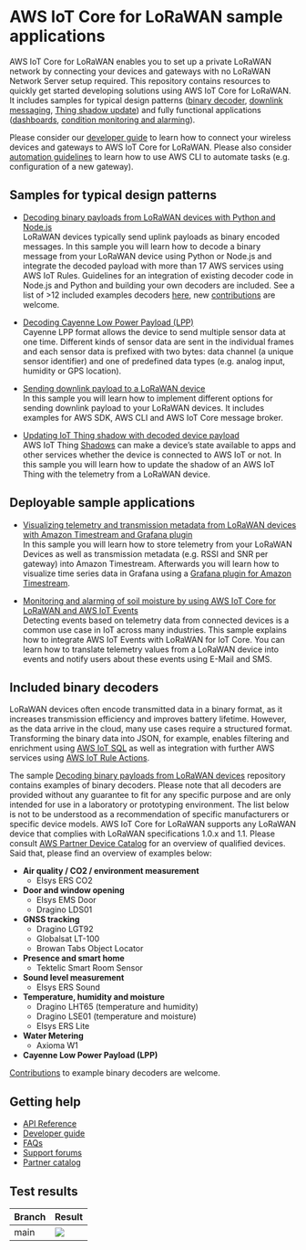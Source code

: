 # AWS IoT Core for LoRaWAN sample applications 

AWS IoT Core for LoRaWAN enables you to set up a private LoRaWAN network by connecting your devices and gateways with no LoRaWAN Network Server setup required. This repository contains resources to quickly get started developing solutions using AWS IoT Core for LoRaWAN. It includes samples for typical design patterns ([binary decoder](transform_binary_payload), [downlink messaging](send_downlink_payload), [Thing shadow update](iotthingshadow)) and fully functional applications ([dashboards](timestream), [condition monitoring and alarming](soilmoisture_alarming)).

Please consider our [developer guide](https://docs.aws.amazon.com/iot/latest/developerguide/connect-iot-lorawan.html) to learn how to connect your wireless devices and gateways to AWS IoT Core for LoRaWAN.  Please also consider [automation guidelines](automation) to learn how to use AWS CLI to automate tasks (e.g. configuration of a new gateway).

## Samples for typical design patterns

- [Decoding binary payloads from LoRaWAN devices with Python and Node.js](transform_binary_payload)  
    LoRaWAN devices typically send uplink payloads as binary encoded messages. In this sample you will learn how to decode a binary message from your LoRaWAN device using Python or Node.js and integrate the decoded payload with more than 17 AWS services using AWS IoT Rules. Guidelines for an integration of existing decoder code in Node.js and Python and building your own decoders are included.  See a list of >12 included examples decoders [here](#included-binary-decoders), new [contributions](CONTRIBUTING.md) are welcome.  

- [Decoding Cayenne Low Power Payload (LPP)](cayenneLPPDecoder)  
    Cayenne LPP format allows the device to send multiple sensor data at one time. Different kinds of sensor data are sent in the individual frames and each sensor data is prefixed with two bytes: data channel (a unique sensor identifier) and one of predefined data types (e.g. analog input, humidity or GPS location).

- [Sending downlink payload to a LoRaWAN device](send_downlink_payload)  
    In this sample you will learn how to implement different options for sending downlink payload to your LoRaWAN devices. It includes examples for AWS SDK, AWS CLI and AWS IoT Core message broker.

- [Updating IoT Thing shadow with decoded device payload](iotthingshadow)  
    AWS IoT Thing [Shadows](https://docs.aws.amazon.com/iot/latest/developerguide/iot-device-shadows.html) can make a device’s state available to apps and other services whether the device is connected to AWS IoT or not. In this sample you will learn how to update the shadow of an AWS IoT Thing with the telemetry from a LoRaWAN device. 

## Deployable sample applications

- [Visualizing telemetry and transmission metadata from LoRaWAN devices with Amazon Timestream and Grafana plugin](timestream)  
    In this sample you will learn how to store telemetry from your LoRaWAN Devices as well as transmission metadata (e.g. RSSI and SNR per gateway) into Amazon Timestream. Afterwards you will learn how to visualize time series data in Grafana using a [Grafana plugin for Amazon Timestream](https://grafana.com/grafana/plugins/grafana-timestream-datasource/installation). 

- [Monitoring and alarming of soil moisture by using AWS IoT Core for LoRaWAN and AWS IoT Events](soilmoisture_alarming)  
    Detecting events based on telemetry data from connected devices is a common use case in IoT across many industries. This sample explains how to integrate AWS IoT Events with LoRaWAN for IoT Core. You can learn how to translate telemetry values from a LoRaWAN device into events and notify users about these events using E-Mail and SMS.

## Included binary decoders
LoRaWAN devices often encode transmitted data in a binary format, as it increases transmission efficiency and improves battery lifetime. However, as the data arrive in the cloud, many use cases require a structured format. Transforming the binary data into JSON, for example, enables filtering and enrichment using [AWS IoT SQL](https://docs.aws.amazon.com/iot/latest/developerguide/iot-sql-reference.html) as well as integration with further AWS services using [AWS IoT Rule Actions](https://docs.aws.amazon.com/iot/latest/developerguide/iot-rule-actions.html).

The sample [Decoding binary payloads from LoRaWAN devices](transform_binary_payload) repository contains examples of binary decoders. Please note that all decoders are provided without any guarantee to fit for any specific purpose and are only intended for use in a laboratory or prototyping environment. The list below is not to be understood as a recommendation of specific manufacturers or specific device models. AWS IoT Core for LoRaWAN supports any LoRaWAN device that complies with LoRaWAN specifications 1.0.x and 1.1. Please consult [AWS Partner Device Catalog](https://devices.amazonaws.com) for an overview of qualified devices. Said that, please find an overview of examples below:

- **Air quality / CO2 / environment measurement**
  - Elsys ERS CO2
- **Door and window opening**
  - Elsys EMS Door
  - Dragino LDS01
- **GNSS tracking**
  - Dragino LGT92
  - Globalsat LT-100
  - Browan Tabs Object Locator
- **Presence and smart home**
  - Tektelic Smart Room Sensor
- **Sound level measurement**
  - Elsys ERS Sound
- **Temperature, humidity and moisture**
  - Dragino LHT65 (temperature and humidity)
  - Dragino LSE01 (temperature and moisture)
  - Elsys ERS Lite
- **Water Metering**
  - Axioma W1
- **Cayenne Low Power Payload (LPP)**

[Contributions](CONTRIBUTING.md) to example binary decoders are welcome.

## Getting help 

- [API Reference](http://docs.aws.amazon.com/console/iot/wireless/intro/apiref)
- [Developer guide](http://docs.aws.amazon.com/console/iot/wireless/intro/devguide)
- [FAQs](https://aws.amazon.com/iot-core/faqs/#AWS_IoT_Core_for_LoRaWAN)
- [Support forums](https://forums.aws.amazon.com/forum.jspa?forumID=210)
- [Partner catalog](https://devices.amazonaws.com/search?page=1&sv=iotclorawan)

## Test results 

| Branch | Result                                                                                                                                                                                                                                                                                                    |
| ------ | --------------------------------------------------------------------------------------------------------------------------------------------------------------------------------------------------------------------------------------------------------------------------------------------------------- |
| main   | ![](https://codebuild.us-west-2.amazonaws.com/badges?uuid=eyJlbmNyeXB0ZWREYXRhIjoiNlVuVG9hVVEyUytLOC9icWVVWFY5eXAreFJLSlUvUnd3anBmSmRxVkpkbHFsVG9VVFJKRlZvQlkyaXRzNW05dUR4aFUxNmhxZE5UZEUwc05HMmJUMUZNPSIsIml2UGFyYW1ldGVyU3BlYyI6InR5L1psR1VlNjhjVkdSWHMiLCJtYXRlcmlhbFNldFNlcmlhbCI6MX0%3D&branch=main) |
